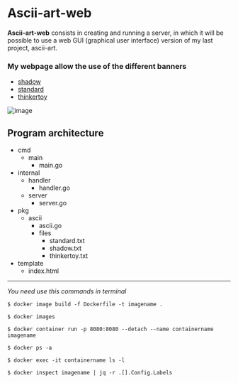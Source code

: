 # Ascii-art-web

**Ascii-art-web** consists in creating and running a server, in which it will be possible to use a web GUI (graphical user interface) version of my last project, ascii-art.

### **My webpage allow the use of the different banners**
+ [shadow](https://01.alem.school/git/root/public/src/branch/master/subjects/ascii-art/shadow.txt)
+ [standard](https://01.alem.school/git/root/public/src/branch/master/subjects/ascii-art/standard.txt)
+ [thinkertoy](https://01.alem.school/git/root/public/src/branch/master/subjects/ascii-art/thinkertoy.txt)

![image](https://highload.today/wp-content/uploads/2021/12/golang.jpeg)

## Program architecture

- cmd
	- main
		- main.go
- internal
	- handler
		- handler.go
	- server
		- server.go
- pkg
	- ascii
		- ascii.go
		- files
			- standard.txt
			- shadow.txt
			- thinkertoy.txt
- template
	- index.html
---

*You need use this commands in terminal*
```
$ docker image build -f Dockerfile -t imagename .

$ docker images

$ docker container run -p 8080:8080 --detach --name containername imagename

$ docker ps -a

$ docker exec -it containername ls -l

$ docker inspect imagename | jq -r .[].Config.Labels

```